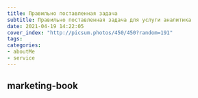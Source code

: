 ```yaml
---
title: Правильно поставленная задача
subtitle: Правильно поставленная задача для услуги аналитика
date: 2021-04-19 14:22:05
cover_index: "http://picsum.photos/450/450?random=191"
tags:
categories:
- aboutMe
- service
---
```


## marketing-book
